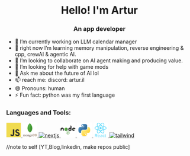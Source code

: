 <h1 align="center">Hello! I'm Artur</h1>
<h3 align="center">An app developer</h3>


<p align="left">
</p>

- 🔭 I’m currently working on LLM calendar manager
- 🌱 right now I’m learning memory manipulation, reverse engineering & cpp, crewAI & agentic AI.
- 👯 I’m looking to collaborate on AI agent making and producing value.
- 🤔 I’m looking for help with game mods
- 💬 Ask me about the future of AI lol
- 📫 reach me: discord: artur.il
- 😄 Pronouns: human
- ⚡ Fun fact: python was my first language


<h3 align="left">Languages and Tools:</h3>
<p align="left"> <a href="https://developer.mozilla.org/en-US/docs/Web/JavaScript" target="_blank" rel="noreferrer"> <img src="https://raw.githubusercontent.com/devicons/devicon/master/icons/javascript/javascript-original.svg" alt="javascript" width="40" height="40"/> </a> <a href="https://www.mongodb.com/" target="_blank" rel="noreferrer"> <img src="https://raw.githubusercontent.com/devicons/devicon/master/icons/mongodb/mongodb-original-wordmark.svg" alt="mongodb" width="40" height="40"/> </a> <a href="https://nextjs.org/" target="_blank" rel="noreferrer"> <img src="https://cdn.worldvectorlogo.com/logos/nextjs-2.svg" alt="nextjs" width="40" height="40"/> </a> <a href="https://nodejs.org" target="_blank" rel="noreferrer"> <img src="https://raw.githubusercontent.com/devicons/devicon/master/icons/nodejs/nodejs-original-wordmark.svg" alt="nodejs" width="40" height="40"/> </a> <a href="https://www.python.org" target="_blank" rel="noreferrer"> <img src="https://raw.githubusercontent.com/devicons/devicon/master/icons/python/python-original.svg" alt="python" width="40" height="40"/> </a> <a href="https://reactjs.org/" target="_blank" rel="noreferrer"> <img src="https://raw.githubusercontent.com/devicons/devicon/master/icons/react/react-original-wordmark.svg" alt="react" width="40" height="40"/> </a> <a href="https://tailwindcss.com/" target="_blank" rel="noreferrer"> <img src="https://www.vectorlogo.zone/logos/tailwindcss/tailwindcss-icon.svg" alt="tailwind" width="40" height="40"/> </a> </p>
<p>
//note to self
[YT,Blog,linkedin, make repos public]
</p>
<!--
**M4A1SD/M4A1SD** is a ✨ _special_ ✨ repository because its `README.md` (this file) appears on your GitHub profile.

Here are some ideas to get you started:



-



- 

-->
